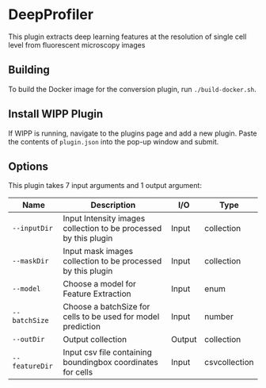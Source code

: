 # DeepProfiler


This plugin extracts deep learning features at the resolution of single cell level from fluorescent microscopy images


## Building

To build the Docker image for the conversion plugin, run
`./build-docker.sh`.

## Install WIPP Plugin

If WIPP is running, navigate to the plugins page and add a new plugin. Paste the
contents of `plugin.json` into the pop-up window and submit.

## Options

This plugin takes 7 input arguments and
1 output argument:

| Name          | Description             | I/O    | Type   |
|---------------|-------------------------|--------|--------|
| `--inputDir`  | Input Intensity images collection to be processed by this plugin | Input  | collection  |
| `--maskDir`   | Input mask images collection to be processed by this plugin      | Input  | collection  |
| `--model`     | Choose a model for Feature Extraction                            | Input  | enum        |
| `--batchSize` | Choose a batchSize for cells to be used for model prediction     | Input  | number      |
| `--outDir`    | Output collection                                                | Output | collection  |
| `--featureDir`| Input csv file containing boundingbox coordinates for cells      | Input  |csvcollection|



